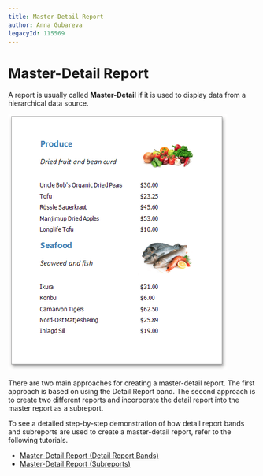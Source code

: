 ```yaml
---
title: Master-Detail Report
author: Anna Gubareva
legacyId: 115569
---
```

# Master-Detail Report
A report is usually called **Master-Detail** if it is used to display data from a hierarchical data source.

![eud-subreports-10](../../../../../images/img120292.png)

There are two main approaches for creating a master-detail report. The first approach is based on using the Detail Report band. The second approach is to create two different reports and incorporate the detail report into the master report as a subreport.

To see a detailed step-by-step demonstration of how detail report bands and subreports are used to create a master-detail report, refer to the following tutorials.
* [Master-Detail Report (Detail Report Bands)](master-detail-report-(detail-report-bands).md)
* [Master-Detail Report (Subreports)](master-detail-report-(subreports).md)